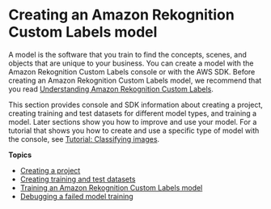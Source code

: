 # Creating an Amazon Rekognition Custom Labels model<a name="creating-model"></a>

A model is the software that you train to find the concepts, scenes, and objects that are unique to your business\. You can create a model with the Amazon Rekognition Custom Labels console or with the AWS SDK\. Before creating an Amazon Rekognition Custom Labels model, we recommend that you read [Understanding Amazon Rekognition Custom Labels](understanding-custom-labels.md)\. 

This section provides console and SDK information about creating a project, creating training and test datasets for different model types, and training a model\. Later sections show you how to improve and use your model\. For a tutorial that shows you how to create and use a specific type of model with the console, see [Tutorial: Classifying images](tutorial-classification.md)\. 

**Topics**
+ [Creating a project](mp-create-project.md)
+ [Creating training and test datasets](creating-datasets.md)
+ [Training an Amazon Rekognition Custom Labels model](training-model.md)
+ [Debugging a failed model training](tm-debugging.md)